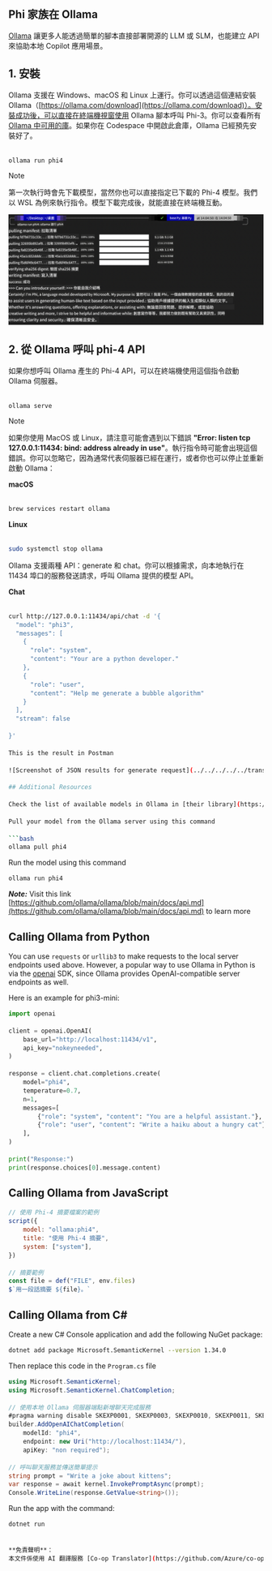 <!--
CO_OP_TRANSLATOR_METADATA:
{
  "original_hash": "0b38834693bb497f96bf53f0d941f9a1",
  "translation_date": "2025-07-16T19:13:33+00:00",
  "source_file": "md/01.Introduction/02/04.Ollama.md",
  "language_code": "mo"
}
-->
## Phi 家族在 Ollama

[Ollama](https://ollama.com) 讓更多人能透過簡單的腳本直接部署開源的 LLM 或 SLM，也能建立 API 來協助本地 Copilot 應用場景。

## **1. 安裝**

Ollama 支援在 Windows、macOS 和 Linux 上運行。你可以透過這個連結安裝 Ollama（[https://ollama.com/download](https://ollama.com/download)）。安裝成功後，可以直接在終端機視窗使用 Ollama 腳本呼叫 Phi-3。你可以查看所有 [Ollama 中可用的庫](https://ollama.com/library)。如果你在 Codespace 中開啟此倉庫，Ollama 已經預先安裝好了。

```bash

ollama run phi4

```

> [!NOTE]
> 第一次執行時會先下載模型，當然你也可以直接指定已下載的 Phi-4 模型。我們以 WSL 為例來執行指令。模型下載完成後，就能直接在終端機互動。

![run](../../../../../translated_images/ollama_run.e9755172b162b381359f8dc8ad0eb1499e13266d833afaf29c47e928d6d7abc5.mo.png)

## **2. 從 Ollama 呼叫 phi-4 API**

如果你想呼叫 Ollama 產生的 Phi-4 API，可以在終端機使用這個指令啟動 Ollama 伺服器。

```bash

ollama serve

```

> [!NOTE]
> 如果你使用 MacOS 或 Linux，請注意可能會遇到以下錯誤 **"Error: listen tcp 127.0.0.1:11434: bind: address already in use"**。執行指令時可能會出現這個錯誤。你可以忽略它，因為通常代表伺服器已經在運行，或者你也可以停止並重新啟動 Ollama：

**macOS**

```bash

brew services restart ollama

```

**Linux**

```bash

sudo systemctl stop ollama

```

Ollama 支援兩種 API：generate 和 chat。你可以根據需求，向本地執行在 11434 埠口的服務發送請求，呼叫 Ollama 提供的模型 API。

**Chat**

```bash

curl http://127.0.0.1:11434/api/chat -d '{
  "model": "phi3",
  "messages": [
    {
      "role": "system",
      "content": "Your are a python developer."
    },
    {
      "role": "user",
      "content": "Help me generate a bubble algorithm"
    }
  ],
  "stream": false
  
}'

This is the result in Postman

![Screenshot of JSON results for generate request](../../../../../translated_images/ollama_gen.bda5d4e715366cc9c1cae2956e30bfd55b07b22ca782ef69e680100a9a1fd563.mo.png)

## Additional Resources

Check the list of available models in Ollama in [their library](https://ollama.com/library).

Pull your model from the Ollama server using this command

```bash
ollama pull phi4
```

Run the model using this command

```bash
ollama run phi4
```

***Note:*** Visit this link [https://github.com/ollama/ollama/blob/main/docs/api.md](https://github.com/ollama/ollama/blob/main/docs/api.md) to learn more

## Calling Ollama from Python

You can use `requests` or `urllib3` to make requests to the local server endpoints used above. However, a popular way to use Ollama in Python is via the [openai](https://pypi.org/project/openai/) SDK, since Ollama provides OpenAI-compatible server endpoints as well.

Here is an example for phi3-mini:

```python
import openai

client = openai.OpenAI(
    base_url="http://localhost:11434/v1",
    api_key="nokeyneeded",
)

response = client.chat.completions.create(
    model="phi4",
    temperature=0.7,
    n=1,
    messages=[
        {"role": "system", "content": "You are a helpful assistant."},
        {"role": "user", "content": "Write a haiku about a hungry cat"},
    ],
)

print("Response:")
print(response.choices[0].message.content)
```

## Calling Ollama from JavaScript 

```javascript
// 使用 Phi-4 摘要檔案的範例
script({
    model: "ollama:phi4",
    title: "使用 Phi-4 摘要",
    system: ["system"],
})

// 摘要範例
const file = def("FILE", env.files)
$`用一段話摘要 ${file}。`
```

## Calling Ollama from C#

Create a new C# Console application and add the following NuGet package:

```bash
dotnet add package Microsoft.SemanticKernel --version 1.34.0
```

Then replace this code in the `Program.cs` file

```csharp
using Microsoft.SemanticKernel;
using Microsoft.SemanticKernel.ChatCompletion;

// 使用本地 Ollama 伺服器端點新增聊天完成服務
#pragma warning disable SKEXP0001, SKEXP0003, SKEXP0010, SKEXP0011, SKEXP0050, SKEXP0052
builder.AddOpenAIChatCompletion(
    modelId: "phi4",
    endpoint: new Uri("http://localhost:11434/"),
    apiKey: "non required");

// 呼叫聊天服務並傳送簡單提示
string prompt = "Write a joke about kittens";
var response = await kernel.InvokePromptAsync(prompt);
Console.WriteLine(response.GetValue<string>());
```

Run the app with the command:

```bash
dotnet run


**免責聲明**：  
本文件係使用 AI 翻譯服務 [Co-op Translator](https://github.com/Azure/co-op-translator) 進行翻譯。雖然我們致力於確保準確性，但請注意，自動翻譯可能包含錯誤或不準確之處。原始文件的母語版本應視為權威來源。對於重要資訊，建議採用專業人工翻譯。我們不對因使用本翻譯而產生的任何誤解或誤釋負責。